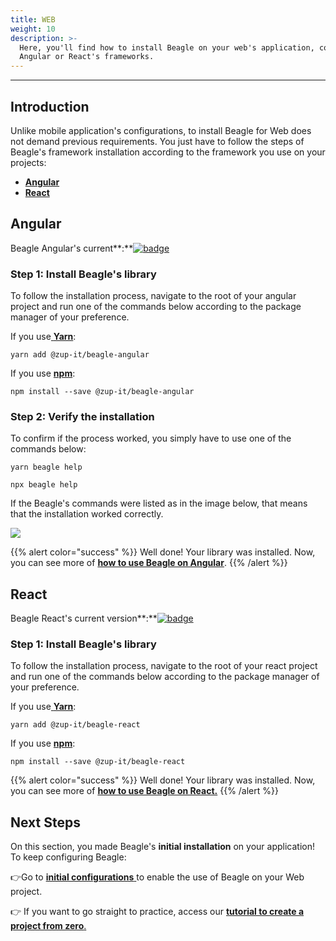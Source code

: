 ```yaml
---
title: WEB
weight: 10
description: >-
  Here, you'll find how to install Beagle on your web's application, considering
  Angular or React's frameworks.
---
```


---

## Introduction

Unlike mobile application's configurations, to install Beagle for Web does not demand previous requirements. You just have to follow the steps of Beagle's framework installation according to the framework you use on your projects: 

* [**Angular** ](#angular)
* [**React** ](#react)

## Angular

 Beagle Angular's current**:**[![badge](https://img.shields.io/npm/v/@zup-it/beagle-angular?logo=Angular)](https://github.com/ZupIT/beagle-web-angular)

### Step 1: Install Beagle's library

To follow the installation process, navigate to the root of your angular project and run one of the commands below according to the package manager of your preference. 

If you use[ **Yarn**](https://yarnpkg.com/):

```text
yarn add @zup-it/beagle-angular
```

If you use [**npm**](https://www.npmjs.com/):

```text
npm install --save @zup-it/beagle-angular
```

### Step 2: Verify the installation

To confirm if the process worked, you simply have to use one of the commands below:  

```text
yarn beagle help
```

```text
npx beagle help
```

If the Beagle's commands were listed as in the image below, that means that the installation worked correctly.

![](/image%20%2814%29.png)

{{% alert color="success" %}}
Well done! Your library was installed. Now, you can see more of [**how to use Beagle on Angular**](/get-started/using-beagle/web/angular).
{{% /alert %}}

## React

Beagle React's current version**:**[![badge](https://img.shields.io/npm/v/@zup-it/beagle-react?logo=React)](https://github.com/ZupIT/beagle-web-react)

### Step 1: Install Beagle's library

To follow the installation process, navigate to the root of your react project and run one of the commands below according to the package manager of your preference.

If you use[ **Yarn**](https://yarnpkg.com/):

```text
yarn add @zup-it/beagle-react
```

If you use [**npm**](https://www.npmjs.com/):

```text
npm install --save @zup-it/beagle-react
```

{{% alert color="success" %}}
Well done! Your library was installed. Now, you can see more of [**how to use Beagle on React.**](/get-started/using-beagle/web/react)
{{% /alert %}}

## **Next Steps** 

On this section, you made Beagle's **initial installation** on your application!  
To keep configuring Beagle:

👉Go to [**initial configurations** ](/get-started/using-beagle/web/)to enable the use of Beagle on your Web project.

👉 If you want to go straight to practice, access our [**tutorial to create a project from zero**.](/get-started/creating-a-project-from-scratch/case-web)
